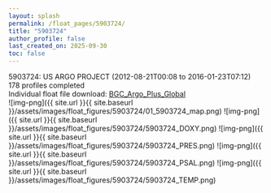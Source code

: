 ```yaml
---
layout: splash
permalink: /float_pages/5903724/
title: "5903724"
author_profile: false
last_created_on: 2025-09-30
toc: false
---
```

 
5903724: US ARGO PROJECT (2012-08-21T00:08 to 2016-01-23T07:12)\
178 profiles completed\
Individual float file download: [BGC_Argo_Plus_Global](https://ftp.soest.hawaii.edu/bgc_argo_plus/Individual_Floats/outliers_removed/5903724_Sprof_processed.nc)\
![img-png]({{ site.url }}{{ site.baseurl }}/assets/images/float_figures/5903724/01_5903724_map.png)
![img-png]({{ site.url }}{{ site.baseurl }}/assets/images/float_figures/5903724/5903724_DOXY.png)
![img-png]({{ site.url }}{{ site.baseurl }}/assets/images/float_figures/5903724/5903724_PRES.png)
![img-png]({{ site.url }}{{ site.baseurl }}/assets/images/float_figures/5903724/5903724_PSAL.png)
![img-png]({{ site.url }}{{ site.baseurl }}/assets/images/float_figures/5903724/5903724_TEMP.png)
